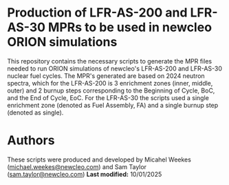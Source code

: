 # Production of LFR-AS-200 and LFR-AS-30 MPRs to be used in newcleo ORION simulations
This repository contains the necessary scripts to generate the MPR files needed to run ORION simulations of newcleo's LFR-AS-200 and LFR-AS-30 nuclear fuel cycles. The MPR's generated are based on 2024 neutron spectra, which for the LFR-AS-200 is 3 enrichment zones (inner, middle, outer) and 2 burnup steps corresponding to the Beginning of Cycle, BoC, and the End of Cycle, EoC. For the LFR-AS-30 the scripts used a single enrichment zone (denoted as Fuel Assembly, FA) and a single burnup step (denoted as single).

# Authors
These scripts were produced and developed by Micahel Weekes (michael.weekes@newcleo.com) and Sam Taylor (sam.taylor@newcleo.com) **Last modified:** 10/01/2025



